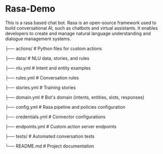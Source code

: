 # Rasa-Demo
This is a rasa based chat bot.
Rasa is an open-source framework used to build conversational AI, such as chatbots and virtual assistants. It enables developers to create and manage natural language understanding and dialogue management systems.

├── actions/                             # Python files for custom actions

├── data/                                # NLU data, stories, and rules  

├── nlu.yml                              # Intent and entity examples 

├── rules.yml                            # Conversation rules

├── stories.yml                          # Training stories  

├── domain.yml                           # Bot's domain (intents, entities, slots, responses)   

├── config.yml                           # Rasa pipeline and policies configuration  

├── credentials.yml                      # Connector configurations  

├── endpoints.yml                        # Custom action server endpoints 

├── tests/                                # Automated conversation tests  

└── README.md                              # Project documentation
